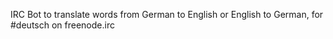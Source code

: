 IRC Bot to translate words from German to English or English to German, for #deutsch on freenode.irc
